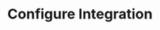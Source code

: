 ---
title: Configure Integration
excerpt: An integration can call this endpoint to configure itself
api:
  file: botpress-api.json
  operationId: configureIntegration
deprecated: false
hidden: false
metadata:
  title: ''
  description: ''
  robots: index
next:
  description: ''
---